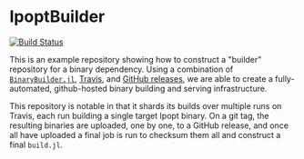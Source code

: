 # IpoptBuilder

[![Build Status](https://travis-ci.org/staticfloat/IpoptBuilder.svg?branch=master)](https://travis-ci.org/staticfloat/IpoptBuilder)

This is an example repository showing how to construct a "builder" repository for a binary dependency.  Using a combination of [`BinaryBuilder.jl`](https://github.com/staticfloat/BinaryBuilder.jl), [Travis](https://travis-ci.org), and [GitHub releases](https://docs.travis-ci.com/user/deployment/releases/), we are able to create a fully-automated, github-hosted binary building and serving infrastructure.

This repository is notable in that it shards its builds over multiple runs on Travis, each run building a single target Ipopt binary.  On a git tag, the resulting binaries are uploaded, one by one, to a GitHub release, and once all have uploaded a final job is run to checksum them all and construct a final `build.jl`.